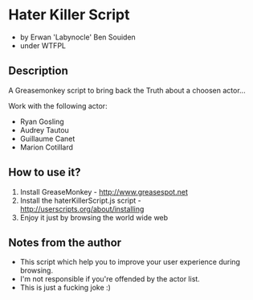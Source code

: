 Hater Killer Script
===================

* by Erwan 'Labynocle' Ben Souiden
* under WTFPL 


Description
-----------
A Greasemonkey script to bring back the Truth about a choosen actor...

Work with the following actor:
* Ryan Gosling
* Audrey Tautou
* Guillaume Canet
* Marion Cotillard


How to use it?
--------------

1. Install GreaseMonkey - http://www.greasespot.net
2. Install the haterKillerScript.js script - http://userscripts.org/about/installing
3. Enjoy it just by browsing the world wide web

Notes from the author
---------------------

* This script which help you to improve your user experience during browsing.
* I'm not responsible if you're offended by the actor list.
* This is just a fucking joke :)
